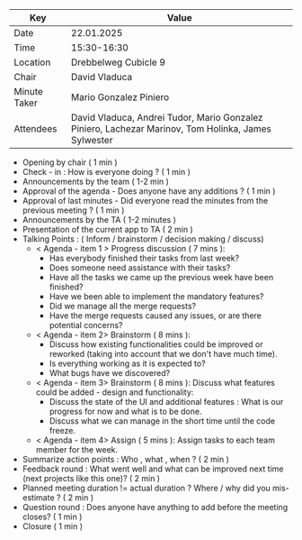 | Key | Value                                                                                               |
| --- |-----------------------------------------------------------------------------------------------------|
| Date | 22.01.2025                                                                                          |
| Time | 15:30-16:30                                                                                         | 
| Location | Drebbelweg Cubicle 9                                                                                |
| Chair | David Vladuca                                                                                     |                                                                                   |
| Minute Taker | Mario Gonzalez Piniero                                                                                        |
| Attendees | David Vladuca, Andrei Tudor, Mario Gonzalez Piniero, Lachezar Marinov, Tom Holinka, James Sylwester |


- Opening by chair ( 1 min )
- Check - in : How is everyone doing ? ( 1 min )
- Announcements by the team ( 1-2 min )
- Approval of the agenda - Does anyone have any additions ? ( 1 min )
- Approval of last minutes - Did everyone read the minutes from the previous meeting ? ( 1 min )
- Announcements by the TA ( 1-2 minutes )
- Presentation of the current app to TA ( 2 min )
- Talking Points : ( Inform / brainstorm / decision making / discuss)
    - < Agenda - item 1 > Progress discussion ( 7 mins ):
        - Has everybody finished their tasks from last week?
        - Does someone need assistance with their tasks?
        - Have all the tasks we came up the previous week have been finished?
        - Have we been able to implement the mandatory features?
        - Did we manage all the merge requests? 
        - Have the merge requests caused any issues, or are there potential concerns?
    - < Agenda - item 2> Brainstorm ( 8 mins ):
        - Discuss how existing functionalities could be improved or reworked (taking into account that we don't have much time).
        - Is everything working as it is expected to?
        - What bugs have we discovered?
    - < Agenda - item 3> Brainstorm ( 8 mins ): Discuss what features could be added - design and functionality:
        - Discuss the state of the UI and additional features : What is our progress for now and what is to be done.
        - Discuss what we can manage in the short time until the code freeze.
    - < Agenda - item 4> Assign ( 5 mins ): Assign tasks to each team member for the week.
- Summarize action points : Who , what , when ? ( 2 min )
- Feedback round : What went well and what can be improved next time (next projects like this one)? ( 2 min )
- Planned meeting duration != actual duration ? Where / why did you mis-estimate ? ( 2 min )
- Question round : Does anyone have anything to add before the meeting closes? ( 1 min )
- Closure ( 1 min )